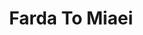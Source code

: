 ---
layout: post
layout: main
title:  Farda To Miaei
categories: [hooshmand_aghili]
file: /assets/music/hooshmand_aghili.mp3
---